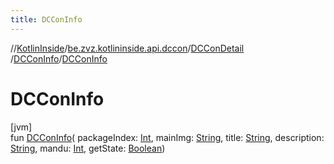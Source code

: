 ```yaml
---
title: DCConInfo
---
```

//[KotlinInside](../../../../index.html)/[be.zvz.kotlininside.api.dccon](../../index.html)/[DCConDetail](../index.html)
/[DCConInfo](index.html)/[DCConInfo](-d-c-con-info.html)

# DCConInfo

[jvm]\
fun [DCConInfo](-d-c-con-info.html)(
packageIndex: [Int](https://kotlinlang.org/api/latest/jvm/stdlib/kotlin/-int/index.html),
mainImg: [String](https://kotlinlang.org/api/latest/jvm/stdlib/kotlin/-string/index.html),
title: [String](https://kotlinlang.org/api/latest/jvm/stdlib/kotlin/-string/index.html),
description: [String](https://kotlinlang.org/api/latest/jvm/stdlib/kotlin/-string/index.html),
mandu: [Int](https://kotlinlang.org/api/latest/jvm/stdlib/kotlin/-int/index.html),
getState: [Boolean](https://kotlinlang.org/api/latest/jvm/stdlib/kotlin/-boolean/index.html))





